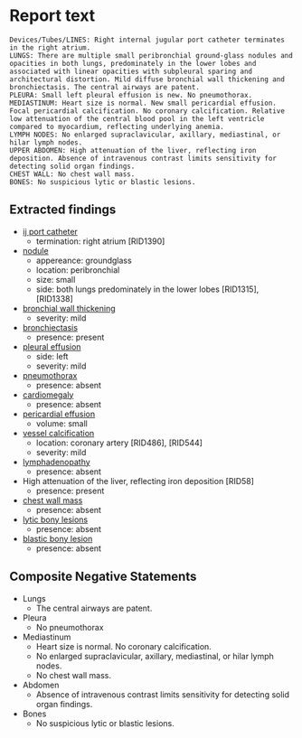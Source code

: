 # Report text

```text
Devices/Tubes/LINES: Right internal jugular port catheter terminates in the right atrium.
LUNGS: There are multiple small peribronchial ground-glass nodules and opacities in both lungs, predominately in the lower lobes and associated with linear opacities with subpleural sparing and architectural distortion. Mild diffuse bronchial wall thickening and bronchiectasis. The central airways are patent.
PLEURA: Small left pleural effusion is new. No pneumothorax.
MEDIASTINUM: Heart size is normal. New small pericardial effusion. Focal pericardial calcification. No coronary calcification. Relative low attenuation of the central blood pool in the left ventricle compared to myocardium, reflecting underlying anemia.
LYMPH NODES: No enlarged supraclavicular, axillary, mediastinal, or hilar lymph nodes.
UPPER ABDOMEN: High attenuation of the liver, reflecting iron deposition. Absence of intravenous contrast limits sensitivity for detecting solid organ findings.
CHEST WALL: No chest wall mass.
BONES: No suspicious lytic or blastic lesions.
```

## Extracted findings

- [ij port catheter](../../definitions//upmedic/VeinCatheter.cde.md)
  - termination: right atrium \[RID1390\]
- [nodule](../../definitions/hood/pulmonary-nodule.md)
  - appereance: groundglass
  - location: peribronchial
  - size: small
  - side: both lungs predominately in the lower lobes \[RID1315\], \[RID1338\]
- [bronchial wall thickening](../../definitions/hood/bronchial-wall-thickening.json)
  - severity: mild
- [bronchiectasis](../../definitions/hood/bronchiectasis.cde.json)
  - presence: present
- [pleural effusion](../../definitions/hood/pleural-effusion.json)
  - side: left
  - severity: mild
- [pneumothorax](../../definitions/hood/pneumothorax.json)
  - presence: absent
- [cardiomegaly](../../definitions/upmedic/Cardiomegaly.cde.md)
  - presence: absent
- [pericardial effusion](../../definitions/hood/pericardial-effusion.json)
  - volume: small
- [vessel calcification](../../definitions/nuance/coronary_artery_calcification.json)
  - location: coronary artery \[RID486\], \[RID544\]
  - severity: mild
- [lymphadenopathy](../../definitions/hood/mediastinal-lymph-nodes.json)
  - presence: absent
- High attenuation of the liver, reflecting iron deposition \[RID58\]
  - presence: present
- [chest wall mass](../../definitions/nuance/chest_wall_mass.json)  
  - presence: absent
- [lytic bony lesions](../../definitions/hood/lytic-lesion.md)
  - presence: absent
- [blastic bony lesion](../../definitions/hood/sclerotic-lesion.md)
  - presence: absent

## Composite Negative Statements

- Lungs
  - The central airways are patent.
- Pleura
  - No pneumothorax
- Mediastinum
  - Heart size is normal. No coronary calcification.
  - No enlarged supraclavicular, axillary, mediastinal, or hilar lymph nodes.
  - No chest wall mass.
- Abdomen
  - Absence of intravenous contrast limits sensitivity for detecting solid organ findings.
- Bones
  - No suspicious lytic or blastic lesions.
  